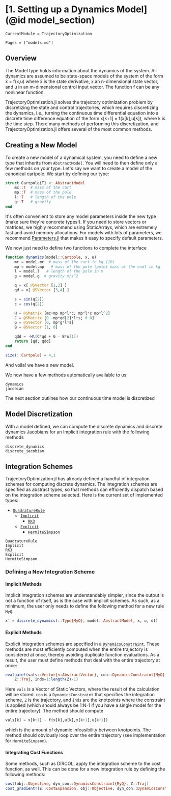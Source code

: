 # [1. Setting up a Dynamics Model](@id model_section)
```@meta
CurrentModule = TrajectoryOptimization
```

```@contents
Pages = ["models.md"]
```
## Overview
The Model type holds information about the dynamics of the system. All dynamics are assumed to be state-space models of the system of the form ẋ = f(x,u) where ẋ is the state derivative, x an n-dimensional state vector, and u in an m-dimensional control input vector. The function f can be any nonlinear function.

TrajectoryOptimization.jl solves the trajectory optimization problem by discretizing the state and control trajectories, which requires discretizing the dynamics, i.e., turning the continuous time differential equation into a discrete time difference equation of the form x[k+1] = f(x[k],u[k]), where k is the time step. There many methods of performing this discretization, and TrajectoryOptimization.jl offers several of the most common methods.

## Creating a New Model
To create a new model of a dynamical system, you need to define a new type that inherits from `AbstractModel`. You will need to then define only a few methods on your type. Let's say we want to create a model of the canonical cartpole. We start by defining our type:
```julia
struct Cartpole{T} <: AbstractModel
    mc::T  # mass of the cart
    mp::T  # mass of the pole
    l::T   # length of the pole
    g::T   # gravity
end
```
It's often convenient to store any model parameters inside the new type (make sure they're concrete types!). If you need to store vectors or matrices, we highly recommend using StaticArrays, which are extremely fast and avoid memory allocations. For models with lots of parameters, we recommend [Parameters.jl](https://github.com/mauro3/Parameters.jl) that makes it easy to specify default parameters.

We now just need to define two functions to complete the interface
```julia
function dynamics(model::Cartpole, x, u)
    mc = model.mc  # mass of the cart in kg (10)
    mp = model.mp   # mass of the pole (point mass at the end) in kg
    l = model.l   # length of the pole in m
    g = model.g  # gravity m/s^2

    q = x[ @SVector [1,2] ]
    qd = x[ @SVector [3,4] ]

    s = sin(q[2])
    c = cos(q[2])

    H = @SMatrix [mc+mp mp*l*c; mp*l*c mp*l^2]
    C = @SMatrix [0 -mp*qd[2]*l*s; 0 0]
    G = @SVector [0, mp*g*l*s]
    B = @SVector [1, 0]

    qdd = -H\(C*qd + G - B*u[1])
    return [qd; qdd]
end

size(::Cartpole) = 4,1
```

And voila! we have a new model.

We now have a few methods automatically available to us:
```@docs
dynamics
jacobian
```

The next section outlines how our continuous time model is discretized

## Model Discretization
With a model defined, we can compute the discrete dynamics and discrete dynamics Jacobians for an Implicit
integration rule with the following methods

```@docs
discrete_dynamics
discrete_jacobian
```

## Integration Schemes
TrajectoryOptimization.jl has already defined a handful of integration schemes for computing discrete dynamics.
The integration schemes are specified as abstract types, so that methods can efficiently dispatch
based on the integration scheme selected. Here is the current set of implemented types:
* [`QuadratureRule`](@ref)
    * [`Implicit`](@ref)
        * [`RK3`](@ref)
    * [`Explicit`](@ref)
        * [`HermiteSimpson`](@ref)

```@docs
QuadratureRule
Implicit
RK3
Explicit
HermiteSimpson
```

### Defining a New Integration Scheme

#### Implicit Methods
Implicit integration schemes are understandably simpler, since the output is not a function of
itself, as is the case with implicit schemes. As such, as a minimum, the user only needs to define
the following method for a new rule `MyQ`:

```julia
x′ = discrete_dynamics(::Type{MyQ}, model::AbstractModel, x, u, dt)
```

#### Explicit Methods
Explicit integration schemes are specified in a [`DynamicsConstraint`](@ref). These methods
are most efficiently computed when the entire trajectory is considered at once, thereby avoiding
duplicate function evaluations. As a result, the user must define methods that deal with the
entire trajectory at once:

```julia
evaluate!(vals::Vector{<:AbstractVector}, con::DynamicsConstraint{MyQ},
    Z::Traj, inds=1:length(Z)-1)
```
Here `vals` is a Vector of Static Vectors, where the result of the calculation will be stored.
`con` is a `DynamicsConstraint` that specifies the integration scheme, `Z` is the trajectory,
and `inds` are the knotpoints where the constraint is applied (which should always be 1:N-1
if you have a single model for the entire trajectory). The method should compute
```julia
vals[k] = x[k+1] - f(x[k],u[k],x[k+1],u[k+1])
```
which is the amount of dynamic infeasibility between knotpoints. The method should obviously
loop over the entire trajectory (see implementation for `HermiteSimpson`).

#### Integrating Cost Functions
Some methods, such as DIRCOL, apply the integration scheme to the cost function, as well.
This can be done for a new integration rule by defining the following methods:
```julia
cost(obj::Objective, dyn_con::DynamicsConstraint{MyQ}, Z::Traj)
cost_gradient!(E::CostExpansion, obj::Objective, dyn_con::DynamicsConstraint{MyQ}, Z::Traj)
```
